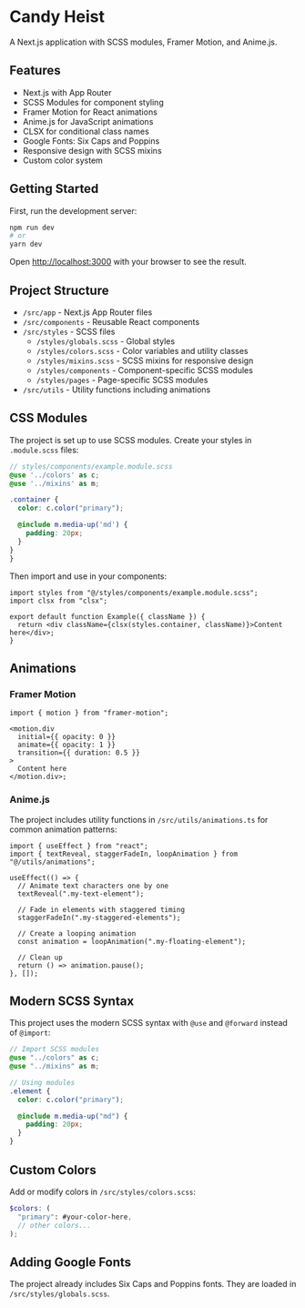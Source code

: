 # Candy Heist

A Next.js application with SCSS modules, Framer Motion, and Anime.js.

## Features

- Next.js with App Router
- SCSS Modules for component styling
- Framer Motion for React animations
- Anime.js for JavaScript animations
- CLSX for conditional class names
- Google Fonts: Six Caps and Poppins
- Responsive design with SCSS mixins
- Custom color system

## Getting Started

First, run the development server:

```bash
npm run dev
# or
yarn dev
```

Open [http://localhost:3000](http://localhost:3000) with your browser to see the result.

## Project Structure

- `/src/app` - Next.js App Router files
- `/src/components` - Reusable React components
- `/src/styles` - SCSS files
  - `/styles/globals.scss` - Global styles
  - `/styles/colors.scss` - Color variables and utility classes
  - `/styles/mixins.scss` - SCSS mixins for responsive design
  - `/styles/components` - Component-specific SCSS modules
  - `/styles/pages` - Page-specific SCSS modules
- `/src/utils` - Utility functions including animations

## CSS Modules

The project is set up to use SCSS modules. Create your styles in `.module.scss` files:

```scss
// styles/components/example.module.scss
@use '../colors' as c;
@use '../mixins' as m;

.container {
  color: c.color("primary");

  @include m.media-up('md') {
    padding: 20px;
  }
}
}
```

Then import and use in your components:

```tsx
import styles from "@/styles/components/example.module.scss";
import clsx from "clsx";

export default function Example({ className }) {
  return <div className={clsx(styles.container, className)}>Content here</div>;
}
```

## Animations

### Framer Motion

```tsx
import { motion } from "framer-motion";

<motion.div
  initial={{ opacity: 0 }}
  animate={{ opacity: 1 }}
  transition={{ duration: 0.5 }}
>
  Content here
</motion.div>;
```

### Anime.js

The project includes utility functions in `/src/utils/animations.ts` for common animation patterns:

```tsx
import { useEffect } from "react";
import { textReveal, staggerFadeIn, loopAnimation } from "@/utils/animations";

useEffect(() => {
  // Animate text characters one by one
  textReveal(".my-text-element");

  // Fade in elements with staggered timing
  staggerFadeIn(".my-staggered-elements");

  // Create a looping animation
  const animation = loopAnimation(".my-floating-element");

  // Clean up
  return () => animation.pause();
}, []);
```

## Modern SCSS Syntax

This project uses the modern SCSS syntax with `@use` and `@forward` instead of `@import`:

```scss
// Import SCSS modules
@use "../colors" as c;
@use "../mixins" as m;

// Using modules
.element {
  color: c.color("primary");

  @include m.media-up("md") {
    padding: 20px;
  }
}
```

## Custom Colors

Add or modify colors in `/src/styles/colors.scss`:

```scss
$colors: (
  "primary": #your-color-here,
  // other colors...
);
```

## Adding Google Fonts

The project already includes Six Caps and Poppins fonts. They are loaded in `/src/styles/globals.scss`.
